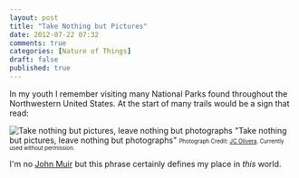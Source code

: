 ```yaml
---
layout: post
title: "Take Nothing but Pictures"
date: 2012-07-22 07:32
comments: true
categories: [Nature of Things]
draft: false
published: true
---
```


In my youth I remember visiting many National Parks found throughout the Northwestern United States. At the start of many trails would be a sign that read:<!-- more -->

>
![Take nothing but pictures, leave nothing but photographs](/images/articles/take-nothing-but-pictures.jpg/) "Take nothing but pictures, leave nothing but photographs"
<small><small>Photograph Credit: [JC Olivera](http://www.jcolivera.com/). Currently used without permission.</small></small>

I'm no [John Muir](http://en.wikipedia.org/wiki/John_Muir) but this phrase certainly defines my place in *this* world.